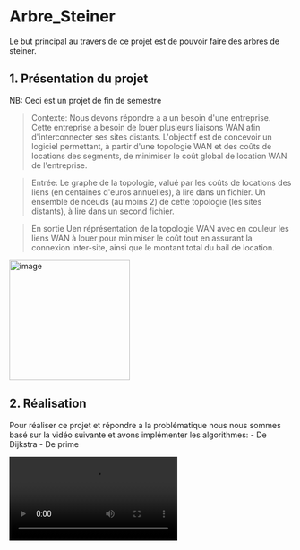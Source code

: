 # Arbre_Steiner
Le but principal au travers de ce projet est de pouvoir faire des arbres de steiner.


## 1. Présentation du projet
NB: Ceci est un projet de fin de semestre

> Contexte:
Nous devons répondre a a un besoin d'une entreprise. Cette entreprise a besoin de louer plusieurs liaisons WAN afin d'interconnecter ses sites distants. L'objectif est de concevoir un logiciel permettant, à partir d'une topologie WAN et des coûts de locations des segments, de minimiser le coût global de location WAN de l'entreprise.

> Entrée:
Le graphe de la topologie, valué par les coûts de locations des liens (en centaines d'euros annuelles), à lire dans un fichier. Un ensemble de noeuds (au moins 2) de cette topologie (les sites distants), à lire dans un second fichier. 

> En sortie
Uen réprésentation de la topologie WAN avec en couleur les liens WAN à louer pour minimiser le coût tout en assurant la connexion inter-site, ainsi que le montant total du bail de location.
<img width="215" alt="image" src="https://github.com/user-attachments/assets/e0b59a39-bc86-4ecf-8790-e947f56756f7" />


## 2. Réalisation 

Pour réaliser ce projet et répondre a la problématique nous nous sommes basé sur la vidéo suivante et avons implémenter les algorithmes:
    - De Dijkstra
    - De prime

<video src="https://www.youtube.com/embed/-raVrG38Wps?si=CN6MkE11hKKJJFz1" /> 
